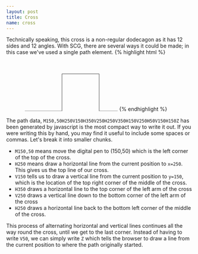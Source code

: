 ```yaml
---
layout: post
title: Cross
name: cross
---
```


Technically speaking, this cross is a non-regular dodecagon as it has 12 sides and 12 angles.
With SCG, there are several ways it could be made; in this case we've used a single path element.
{% highlight html %}
<svg>
	<path d="M150,50H250V150H350V250H250V350H150V250H50V150H150Z" fill="none" stroke="#333" />
</svg>
{% endhighlight %}

The path data, `M150,50H250V150H350V250H250V350H150V250H50V150H150Z` has been generated by javascript is the most compact way to write it out. If you were writing this by hand, you may find it useful to include some spaces or commas. Let's break it into smaller chunks.

* `M150,50` means move the digital pen to (150,50) which is the left corner of the top of the cross.
* `H250` means draw a horizontal line from the current position to `x=250`. This gives us the top line of our cross.
* `V150` tells us to draw a vertical line from the current position to `y=150`, which is the location of the top right corner of the middle of the cross.
* `H350` draws a horizontal line to the top corner of the left arm of the cross
* `V250` draws a vertical line down to the bottom corner of the left arm of the cross
* `H250` draws a horizontal line back to the bottom left corner of the middle of the cross.

This process of alternating horizontal and vertical lines continues all the way round the cross, until we get to the last corner. Instead of having to write `V50`, we can simply write `Z` which tells the browser to draw a line from the current position to where the path originally started.
